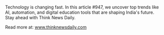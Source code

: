 Technology is changing fast. In this article #947, we uncover top trends like AI, automation, and digital education tools that are shaping India's future. Stay ahead with Think News Daily.

Read more at: www.thinknewsdaily.com